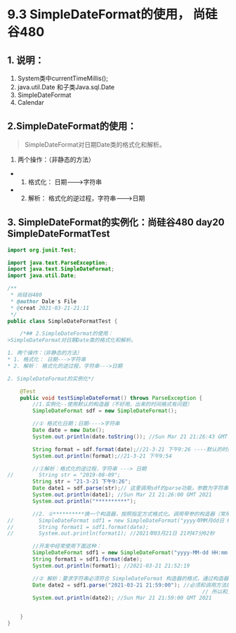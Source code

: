 # 9.3 SimpleDateFormat的使用， 尚硅谷480
## 1. 说明：
1. System类中currentTimeMillis();
2. java.util.Date 和子类Java.sql.Date
3. SimpleDateFormat
4. Calendar

## 2.SimpleDateFormat的使用：
>SimpleDateFormat对日期Date类的格式化和解析。

1. 两个操作：（非静态的方法）
* 1. 格式化： 日期--->字符串
* 2. 解析： 格式化的逆过程，字符串--->日期

## 3. SimpleDateFormat的实例化：尚硅谷480 day20 SimpleDateFormatTest
```java
import org.junit.Test;

import java.text.ParseException;
import java.text.SimpleDateFormat;
import java.util.Date;

/**
 * 尚硅谷480
 * @author Dale's File
 * @creat 2021-03-21-21:11
 */
public class SimpleDateFormatTest {

    /*## 2.SimpleDateFormat的使用：
>SimpleDateFormat对日期Date类的格式化和解析。

1. 两个操作：（非静态的方法）
* 1. 格式化： 日期--->字符串
* 2. 解析： 格式化的逆过程，字符串--->日期

2. SimpleDateFormat的实例化*/

    @Test
    public void testSimpleDateFormat() throws ParseException {
        //1.实例化--使用默认的构造器（不好用，出来的时间格式有问题）
        SimpleDateFormat sdf = new SimpleDateFormat();

        //① 格式化日期；日期---->字符串
        Date date = new Date();
        System.out.println(date.toString()); //Sun Mar 21 21:26:43 GMT 2021

        String format = sdf.format(date);//21-3-21 下午9:26 ----默认的时间，用的默认构造器，这个不常用
        System.out.println(format);//21-3-21 下午9:54

        //②解析：格式化的逆过程，字符串 ---> 日期
//        String str = "2019-08-09";
        String str = "21-3-21 下午9:26";
        Date date1 = sdf.parse(str);// 这里调用sdf的parse功能，参数为字符串。这里可能会报异常，所以方法那里throw一个异常出来。
        System.out.println(date1); //Sun Mar 21 21:26:00 GMT 2021
        System.out.println("**********");

        //2. ①**********换一个构造器，按照指定方式格式化。调用带参的构造器（常用）*************
//        SimpleDateFormat sdf1 = new SimpleDateFormat("yyyy年MM月dd日 HH时mm分ss秒");
//        String format1 = sdf1.format(date);
//        System.out.println(format1); //2021年03月21日 21时47分02秒

        //开发中经常使用下面这种：
        SimpleDateFormat sdf1 = new SimpleDateFormat("yyyy-MM-dd HH:mm:ss");
        String format1 = sdf1.format(date);
        System.out.println(format1); //2021-03-21 21:52:19

        //② 解析：要求字符串必须符合 SimpleDateFormat 构造器的格式，通过构造器的参数体现。否则就会抛异常。
        Date date2 = sdf1.parse("2021-03-21 21:59:00"); //必须和调用方法的构造器的格式一样，这里用的是sdf1.
                                                              // 所以和上面的格式一样。
        System.out.println(date2); //Sun Mar 21 21:59:00 GMT 2021


    }
}
```

